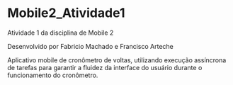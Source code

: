 # Mobile2_Atividade1
Atividade 1 da disciplina de Mobile 2

Desenvolvido por Fabricio Machado e Francisco Arteche

Aplicativo mobile de cronômetro de voltas, utilizando execução assíncrona de tarefas para garantir a fluidez da interface do usuário durante o funcionamento do cronômetro. 
